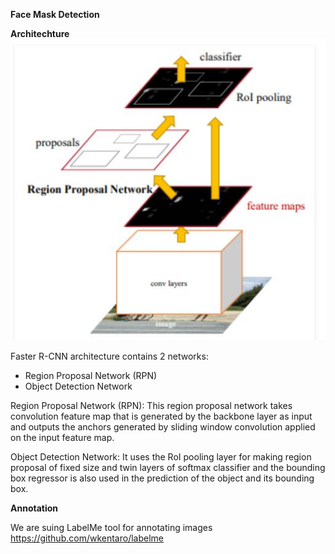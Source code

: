 **Face Mask Detection**

**Architechture**
![alt text](https://github.com/shreyas-redij/Face_Mask_Detection/blob/master/Images/Faster_RCNN.JPG)

Faster R-CNN architecture contains 2 networks:

- Region Proposal Network (RPN)
- Object Detection Network

Region Proposal Network (RPN):
This region proposal network takes convolution feature map that is generated by the backbone layer as 
input and outputs the anchors generated by sliding window convolution applied on the input feature map.

Object Detection Network:
It  uses the RoI pooling layer for making region proposal of fixed size and 
twin layers of softmax classifier and the bounding box regressor is also used in the prediction of the object and its bounding box.

**Annotation**

We are suing LabelMe tool for annotating images
https://github.com/wkentaro/labelme
